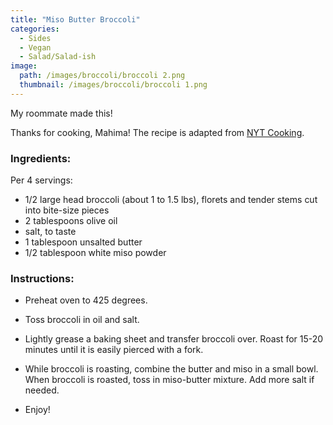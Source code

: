 ```yaml
---
title: "Miso Butter Broccoli"
categories:
  - Sides
  - Vegan
  - Salad/Salad-ish
image:
  path: /images/broccoli/broccoli 2.png
  thumbnail: /images/broccoli/broccoli 1.png
---
```


My roommate made this!

Thanks for cooking, Mahima! 
The recipe is adapted from [NYT Cooking](https://cooking.nytimes.com/recipes/1023496-miso-butter-roasted-broccoli).

### Ingredients:

Per 4 servings:

* 1/2 large head broccoli (about 1 to 1.5 lbs), florets and tender stems cut into bite-size pieces
* 2 tablespoons olive oil
* salt, to taste
* 1 tablespoon unsalted butter
* 1/2 tablespoon white miso powder

### Instructions:

* Preheat oven to 425 degrees.

* Toss broccoli in oil and salt.

* Lightly grease a baking sheet and transfer broccoli over. Roast for 15-20 minutes until it is easily pierced with a fork.

* While broccoli is roasting, combine the butter and miso in a small bowl. When broccoli is roasted, toss in miso-butter mixture. Add more salt if needed.

* Enjoy!
